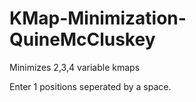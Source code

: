 # KMap-Minimization-QuineMcCluskey
Minimizes 2,3,4 variable kmaps



Enter 1 positions seperated by a space.
